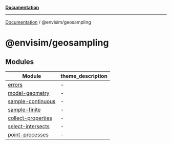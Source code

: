 [**Documentation**](../../README.md)

---

[Documentation](../../README.md) / @envisim/geosampling

# @envisim/geosampling

## Modules

| Module                                             | theme_description |
| -------------------------------------------------- | ----------------- |
| [errors](errors/README.md)                         | -                 |
| [model-geometry](model-geometry/README.md)         | -                 |
| [sample-continuous](sample-continuous/README.md)   | -                 |
| [sample-finite](sample-finite/README.md)           | -                 |
| [collect-properties](collect-properties/README.md) | -                 |
| [select-intersects](select-intersects/README.md)   | -                 |
| [point-processes](point-processes/README.md)       | -                 |
